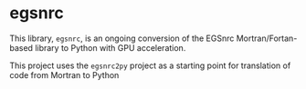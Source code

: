 # egsnrc

This library, `egsnrc`, is an ongoing conversion of the EGSnrc
Mortran/Fortan-based library to Python with GPU acceleration.

This project uses the `egsnrc2py` project as a starting point
for translation of code from Mortran to Python
